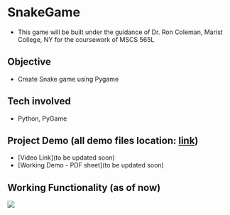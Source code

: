 # SnakeGame
- This game will be built under the guidance of Dr. Ron Coleman, Marist College, NY for the coursework of MSCS 565L

## Objective
- Create Snake game using Pygame

## Tech involved
- Python, PyGame

## Project Demo (all demo files location: [link](https://github.com/vivekVells/SnakeGame/tree/master/demo))
- [Video Link](to be updated soon)
- [Working Demo - PDF sheet](to be updated soon)

## Working Functionality (as of now)
![](https://github.com/vivekVells/SnakeGame/blob/master/demo/lab1%20pygame%20install%20and%20snake%20run%20test.png)
